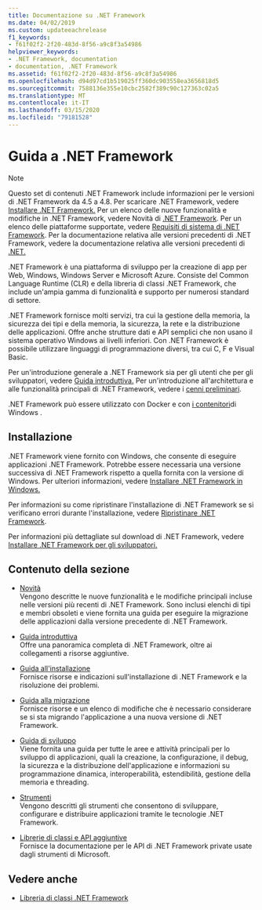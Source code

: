 ```yaml
---
title: Documentazione su .NET Framework
ms.date: 04/02/2019
ms.custom: updateeachrelease
f1_keywords:
- f61f02f2-2f20-483d-8f56-a9c8f3a54986
helpviewer_keywords:
- .NET Framework, documentation
- documentation, .NET Framework
ms.assetid: f61f02f2-2f20-483d-8f56-a9c8f3a54986
ms.openlocfilehash: d94d97cd1b519025ff360dc903558ea3656818d5
ms.sourcegitcommit: 7588136e355e10cbc2582f389c90c127363c02a5
ms.translationtype: MT
ms.contentlocale: it-IT
ms.lasthandoff: 03/15/2020
ms.locfileid: "79181528"
---
```

# <a name="net-framework-guide"></a>Guida a .NET Framework

> [!NOTE]
> Questo set di contenuti .NET Framework include informazioni per le versioni di .NET Framework da 4.5 a 4.8. Per scaricare .NET Framework, vedere [Installare .NET Framework.](./install/guide-for-developers.md) Per un elenco delle nuove funzionalità e modifiche in .NET Framework, vedere Novità di [.NET Framework](./whats-new/index.md). Per un elenco delle piattaforme supportate, vedere [Requisiti di sistema di .NET Framework](./get-started/system-requirements.md). Per la documentazione relativa alle versioni precedenti di .NET Framework, vedere la documentazione relativa alle versioni precedenti di [.NET.](https://docs.microsoft.com/previous-versions/dotnet/)

.NET Framework è una piattaforma di sviluppo per la creazione di app per Web, Windows, Windows Server e Microsoft Azure. Consiste del Common Language Runtime (CLR) e della libreria di classi .NET Framework, che include un'ampia gamma di funzionalità e supporto per numerosi standard di settore.

.NET Framework fornisce molti servizi, tra cui la gestione della memoria, la sicurezza dei tipi e della memoria, la sicurezza, la rete e la distribuzione delle applicazioni. Offre anche strutture dati e API semplici che non usano il sistema operativo Windows ai livelli inferiori. Con .NET Framework è possibile utilizzare linguaggi di programmazione diversi, tra cui C, F e Visual Basic.

Per un'introduzione generale a .NET Framework sia per gli utenti che per gli sviluppatori, vedere [Guida introduttiva.](./get-started/index.md) Per un'introduzione all'architettura e alle funzionalità principali di .NET Framework, vedere i [cenni preliminari](./get-started/overview.md).

.NET Framework può essere utilizzato con Docker e con [i contenitori](/virtualization/windowscontainers/about/)di Windows .

## <a name="installation"></a>Installazione

.NET Framework viene fornito con Windows, che consente di eseguire applicazioni .NET Framework. Potrebbe essere necessaria una versione successiva di .NET Framework rispetto a quella fornita con la versione di Windows. Per ulteriori informazioni, vedere [Installare .NET Framework in Windows.](./install/index.md)

Per informazioni su come ripristinare l'installazione di .NET Framework se si verificano errori durante l'installazione, vedere [Ripristinare .NET Framework](./install/repair.md).

Per informazioni più dettagliate sul download di .NET Framework, vedere [Installare .NET Framework per gli sviluppatori.](./install/guide-for-developers.md)

## <a name="in-this-section"></a>Contenuto della sezione

* [Novità](./whats-new/index.md)  
Vengono descritte le nuove funzionalità e le modifiche principali incluse nelle versioni più recenti di .NET Framework. Sono inclusi elenchi di tipi e membri obsoleti e viene fornita una guida per eseguire la migrazione delle applicazioni dalla versione precedente di .NET Framework.

* [Guida introduttiva](./get-started/index.md)  
Offre una panoramica completa di .NET Framework, oltre ai collegamenti a risorse aggiuntive.

* [Guida all'installazione](./install/index.md)  
Fornisce risorse e indicazioni sull'installazione di .NET Framework e la risoluzione dei problemi.

* [Guida alla migrazione](./migration-guide/index.md)  
Fornisce risorse e un elenco di modifiche che è necessario considerare se si sta migrando l'applicazione a una nuova versione di .NET Framework.

* [Guida di sviluppo](./development-guide.md)  
Viene fornita una guida per tutte le aree e attività principali per lo sviluppo di applicazioni, quali la creazione, la configurazione, il debug, la sicurezza e la distribuzione dell'applicazione e informazioni su programmazione dinamica, interoperabilità, estendibilità, gestione della memoria e threading.

* [Strumenti](./tools/index.md)  
Vengono descritti gli strumenti che consentono di sviluppare, configurare e distribuire applicazioni tramite le tecnologie .NET Framework.

* [Librerie di classi e API aggiuntive](./additional-apis/index.md)  
Fornisce la documentazione per le API di .NET Framework private usate dagli strumenti di Microsoft.

## <a name="see-also"></a>Vedere anche

* [Libreria di classi .NET Framework](/dotnet/api/?view=netframework-4.8)
